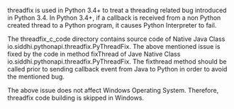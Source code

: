 threadfix is used in Python 3.4+ to treat a threading related bug introduced in Python 3.4.
In Python 3.4+, if a callback is received from a non Python created thread to a Python program, it causes Python Interpreter to fail. 

The threadfix_c_code directory contains source code of Native Java Class io.siddhi.pythonapi.threadfix.PyThreadFix. The above mentioned issue is fixed by the code in method fixThread of Jave Native Class io.siddhi.pythonapi.threadfix.PyThreadFix. The fixthread method should be called prior to sending callback event from Java to Python in order to avoid the mentioned bug.

The above issue does not affect Windows Operating System. Therefore, threadfix code building is skipped in Windows.